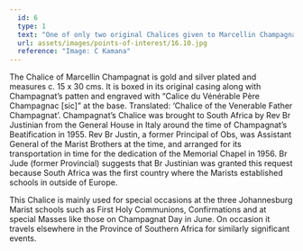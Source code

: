 ```yaml
---
  id: 6
  type: 1
  text: "One of only two original Chalices given to Marcellin Champagnat during his life. "
  url: assets/images/points-of-interest/16.10.jpg
  reference: "Image: C Kamana"
---
```

The Chalice of Marcellin Champagnat is gold and silver plated and measures c. 15 x 30 cms.  It is boxed in its original casing along with Champagnat’s patten and engraved with “Calice du Vénérable Père Champagnac [sic]” at the base. Translated: ‘Chalice of the Venerable Father Champagnat’. Champagnat’s Chalice was brought to South Africa by Rev Br Justinian from the General House in Italy around the time of Champagnat’s Beatification in 1955. Rev Br Justin, a former Principal of Obs, was Assistant General of the Marist Brothers at the time, and arranged for its transportation in time for the dedication of the Memorial Chapel in 1956. Br Jude (former Provincial) suggests that Br Justinian was granted this request because South Africa was the first country where the Marists established schools in outside of Europe.

This Chalice is mainly used for special occasions at the three Johannesburg Marist schools such as First Holy Communions, Confirmations and at special Masses like those on Champagnat Day in June. On occasion it travels elsewhere in the Province of Southern Africa for similarly significant events. 
    